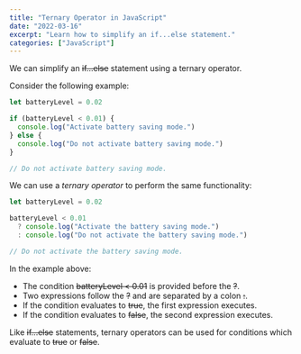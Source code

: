 ```yaml
---
title: "Ternary Operator in JavaScript"
date: "2022-03-16"
excerpt: "Learn how to simplify an if...else statement."
categories: ["JavaScript"]
---
```


We can simplify an ~~if...else~~ statement using a ternary operator.

Consider the following example:

```js {numberLines}
let batteryLevel = 0.02

if (batteryLevel < 0.01) {
  console.log("Activate battery saving mode.")
} else {
  console.log("Do not activate battery saving mode.")
}

// Do not activate battery saving mode.
```

We can use a _ternary operator_ to perform the same functionality:

```js {numberLines}
let batteryLevel = 0.02

batteryLevel < 0.01
  ? console.log("Activate the battery saving mode.")
  : console.log("Do not activate the battery saving mode.")

// Do not activate the battery saving mode.
```

In the example above:

- The condition ~~batteryLevel < 0.01~~ is provided before the ~~?~~.
- Two expressions follow the ~~?~~ and are separated by a colon ~~:~~.
- If the condition evaluates to ~~true~~, the first expression executes.
- If the condition evaluates to ~~false~~, the second expression executes.

Like ~~if...else~~ statements, ternary operators can be used for conditions which evaluate to ~~true~~ or ~~false~~.
